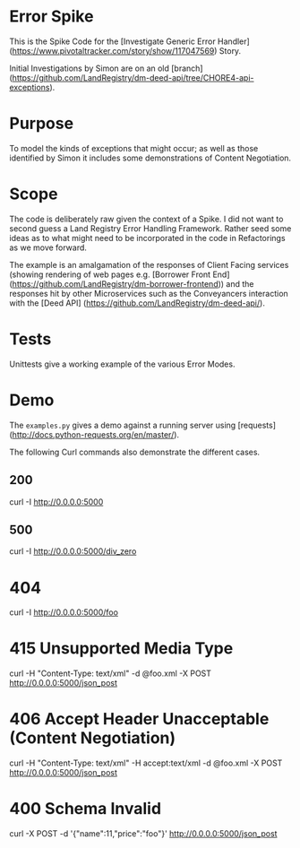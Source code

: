 # Error Spike

This is the Spike Code for the [Investigate Generic Error Handler] (https://www.pivotaltracker.com/story/show/117047569) Story. 

Initial Investigations by Simon are on an old [branch] (https://github.com/LandRegistry/dm-deed-api/tree/CHORE4-api-exceptions).

# Purpose

To model the kinds of exceptions that might occur; as well as those identified by Simon it includes some demonstrations of Content Negotiation.

# Scope

The code is deliberately raw given the context of a Spike. I did not want to second guess a Land Registry Error Handling Framework. Rather seed some ideas as to what might need to be incorporated in the code in Refactorings as we move forward.

The example is an amalgamation of the responses of Client Facing services (showing rendering of web pages e.g. [Borrower Front End] (https://github.com/LandRegistry/dm-borrower-frontend)) and the responses hit by other Microservices such as the Conveyancers interaction with the [Deed API] (https://github.com/LandRegistry/dm-deed-api/).

# Tests

Unittests give a working example of the various Error Modes.

# Demo

The `examples.py` gives a demo against a running server using [requests] (http://docs.python-requests.org/en/master/).

The following Curl commands also demonstrate the different cases. 

## 200

curl -I http://0.0.0.0:5000

## 500

curl -I http://0.0.0.0:5000/div_zero

# 404

curl -I http://0.0.0.0:5000/foo

# 415 Unsupported Media Type

curl -H "Content-Type: text/xml" -d @foo.xml -X POST http://0.0.0.0:5000/json_post

# 406 Accept Header Unacceptable (Content Negotiation)

curl -H "Content-Type: text/xml" -H accept:text/xml  -d @foo.xml -X POST http://0.0.0.0:5000/json_post

# 400 Schema Invalid

curl -X POST -d '{"name":11,"price":"foo"}' http://0.0.0.0:5000/json_post